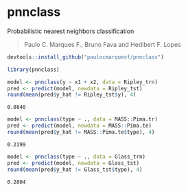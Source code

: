 # pnnclass

Probabilistic nearest neighbors classification

> Paulo C. Marques F., Bruno Fava and Hedibert F. Lopes

```r
devtools::install_github("paulocmarquesf/pnnclass")

library(pnnclass)
```

```r
model <- pnnclass(y ~ x1 + x2, data = Ripley_trn)
pred <- predict(model, newdata = Ripley_tst)
round(mean(pred$y_hat != Ripley_tst$y), 4)
```

```
0.0840
```

```r
model <- pnnclass(type ~ ., data = MASS::Pima.tr)
pred <- predict(model, newdata = MASS::Pima.te)
round(mean(pred$y_hat != MASS::Pima.te$type), 4)
```

```
0.2199
```

```r
model <- pnnclass(type ~ ., data = Glass_trn)
pred <- predict(model, newdata = Glass_tst)
round(mean(pred$y_hat != Glass_tst$type), 4)
```

```
0.2804
```
